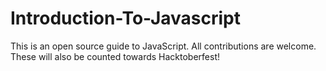 # Introduction-To-Javascript
This is an open source guide to JavaScript. All contributions are welcome. These will also be counted towards Hacktoberfest!
